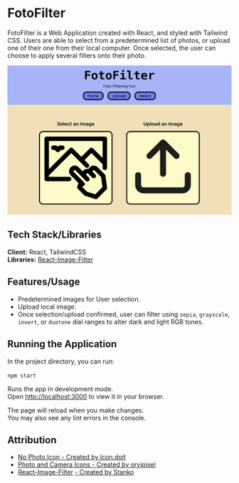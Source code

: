 
# FotoFilter

FotoFilter is a Web Application created with React, and styled with Tailwind CSS. Users are able to select from a predetermined list of photos, or upload one of their one from their local computer. Once selected, the user can choose to apply several filters onto their photo. 

<img src="./public/images/readme-page.png" width="600">

## Tech Stack/Libraries

**Client:** React, TailwindCSS\
**Libraries:** [React-Image-Filter](https://github.com/Stanko/react-image-filter)

## Features/Usage

- Predetermined images for User selection.
- Upload local image.
- Once selection/upload confirmed, user can filter using `sepia`, `grayscale`, `invert`, or `duotone` dial ranges to alter dark and light RGB tones.

## Running the Application
In the project directory, you can run:

`npm start`

Runs the app in development mode.\
Open [http://localhost:3000](http://localhost:3000) to view it in your browser.

The page will reload when you make changes.\
You may also see any lint errors in the console.
## Attribution

 - [No Photo Icon - Created by Icon.doit](https://www.flaticon.com/free-icons/no-photo)
 - [Photo and Camera Icons - Created by orvipixel](https://www.flaticon.com/free-icons/photo-and-camera)
 - [React-Image-Filter](https://github.com/Stanko/react-image-filter) [ - Created by Stanko](https://github.com/Stanko)

